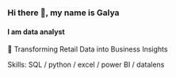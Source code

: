 ### Hi there 👋, my name is Galya
#### I am data analyst
🛒 Transforming Retail Data into Business Insights

Skills: SQL / python / excel / power BI / datalens



<!--
**ZakharovaGalina/ZakharovaGalina** is a ✨ _special_ ✨ repository because its `README.md` (this file) appears on your GitHub profile.

Here are some ideas to get you started:

- 🔭 I’m currently working on ...
- 🌱 I’m currently learning ...
- 👯 I’m looking to collaborate on ...
- 🤔 I’m looking for help with ...
- 💬 Ask me about ...
- 📫 How to reach me: ...
- 😄 Pronouns: ...
- ⚡ Fun fact: ...
-->
